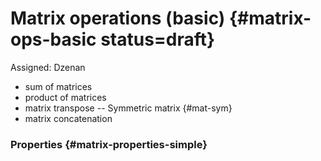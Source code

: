 # Matrix operations (basic) {#matrix-ops-basic status=draft}

Assigned: Dzenan


- sum of matrices
- product of matrices
- matrix transpose
-- Symmetric matrix {#mat-sym}
- matrix concatenation

### Properties {#matrix-properties-simple}
